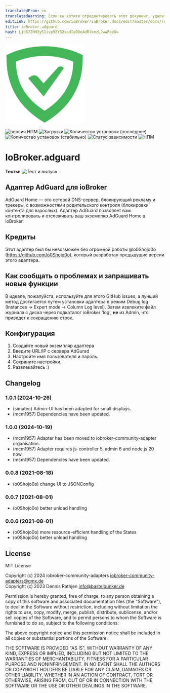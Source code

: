 ```yaml
---
translatedFrom: en
translatedWarning: Если вы хотите отредактировать этот документ, удалите поле «translationFrom», в противном случае этот документ будет снова автоматически переведен
editLink: https://github.com/ioBroker/ioBroker.docs/edit/master/docs/ru/adapterref/iobroker.adguard/README.md
title: ioBroker.adguard
hash: LjuS7ZNH3yS1ivp9ZY52sadIaODeAdRlkmzLJwwRkeU=
---
```

![Логотип](../../../en/adapterref/iobroker.adguard/admin/adguard.png)

![версия НПМ](https://img.shields.io/npm/v/iobroker.adguard.svg)
![Загрузки](https://img.shields.io/npm/dm/iobroker.adguard.svg)
![Количество установок (последнее)](https://iobroker.live/badges/adguard-installed.svg)
![Количество установок (стабильно)](https://iobroker.live/badges/adguard-stable.svg)
![Статус зависимости](https://img.shields.io/david/o0shojo0o/iobroker.adguard.svg)
![НПМ](https://nodei.co/npm/iobroker.adguard.png?downloads=true)

# IoBroker.adguard
**Тесты:** ![Тест и выпуск](https://github.com/o0shojo0o/ioBroker.adguard/workflows/Test%20and%20Release/badge.svg)

## Адаптер AdGuard для ioBroker
AdGuard Home — это сетевой DNS-сервер, блокирующий рекламу и трекеры, с возможностями родительского контроля (блокировки контента для взрослых). Адаптер AdGuard позволяет вам контролировать и отслеживать ваш экземпляр AdGuard Home в ioBroker.

## Кредиты
Этот адаптер был бы невозможен без огромной работы @o0Shojo0o (https://github.com/o0Shojo0o), который разработал предыдущие версии этого адаптера.

## Как сообщать о проблемах и запрашивать новые функции
В идеале, пожалуйста, используйте для этого GitHub issues, а лучший метод достигается путем установки адаптера в режим Debug log (Instances -> Expert mode -> Column Log level). Затем извлеките файл журнала с диска через подкаталог ioBroker 'log', **не** из Admin, что приведет к сокращению строк.

## Конфигурация
1. Создайте новый экземпляр адаптера
2. Введите URL/IP с сервера AdGurad
3. Настройте имя пользователя и пароль.
4. Сохраните настройки.
5. Развлекайтесь :)

## Changelog
<!--
	Placeholder for the next version (at the beginning of the line):
	### **WORK IN PROGRESS**
-->
### 1.0.1 (2024-10-26)
- (simatec) Admin-UI has been adapted for small displays.
- (mcm1957) Dependencies have been updated.

### 1.0.0 (2024-10-19)
- (mcm1957) Adapter has been moved to iobroker-community-adapter organisation.
- (mcm1957) Adapter requires js-controller 5, admin 6 and node.js 20 now.
- (mcm1957) Dependencies have been updated.

### 0.0.8 (2021-08-18)

-   (o0Shojo0o) change UI to JSONConfig

### 0.0.7 (2021-08-01)

-   (o0Shojo0o) better unload handling

### 0.0.6 (2021-08-01)

-   (o0Shojo0o) more resource-efficient handling of the States
-   (o0Shojo0o) better unload handling

## License

MIT License

Copyright (c) 2024 iobroker-community-adapters <iobroker-community-adapters@gmx.de>  
Copyright (c) 2023 Dennis Rathjen <info@bastelbunker.de>

Permission is hereby granted, free of charge, to any person obtaining a copy
of this software and associated documentation files (the "Software"), to deal
in the Software without restriction, including without limitation the rights
to use, copy, modify, merge, publish, distribute, sublicense, and/or sell
copies of the Software, and to permit persons to whom the Software is
furnished to do so, subject to the following conditions:

The above copyright notice and this permission notice shall be included in all
copies or substantial portions of the Software.

THE SOFTWARE IS PROVIDED "AS IS", WITHOUT WARRANTY OF ANY KIND, EXPRESS OR
IMPLIED, INCLUDING BUT NOT LIMITED TO THE WARRANTIES OF MERCHANTABILITY,
FITNESS FOR A PARTICULAR PURPOSE AND NONINFRINGEMENT. IN NO EVENT SHALL THE
AUTHORS OR COPYRIGHT HOLDERS BE LIABLE FOR ANY CLAIM, DAMAGES OR OTHER
LIABILITY, WHETHER IN AN ACTION OF CONTRACT, TORT OR OTHERWISE, ARISING FROM,
OUT OF OR IN CONNECTION WITH THE SOFTWARE OR THE USE OR OTHER DEALINGS IN THE
SOFTWARE.